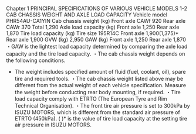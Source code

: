 Chapter 1
PRINCIPAL SPECIFICATIONS OF VARIOUS VEHICLE MODELS 
1-2 CAB CHASSIS WEIGHT AND AXLE LOAD CAPACITY
Vehicle model PHR54AU-CA1YIN
Cab 
chassis 
weight
(kg)
Front axle CAWf 920
Rear axle CAWr 370
Total 1,290
Axle load 
capacity
(kg)
Front axle 1,250
Rear axle 1,870
Tire load 
capacity
(kg)
Tire size 195R14C
Front axle 1,900(1,375)*
Rear axle 1,900
GVW (kg) 2,950
GAW
(kg)
Front axle 1,250
Rear axle 1,870
・GAW is the lightest load capacity determined by comparing the axle load capacity and the tire
load capacity.
・The cab chassis weight depends on the following conditions.
- The weight includes specified amount of fluid (fuel, coolant, oil), spare tire and required
tools.
・The cab chassis weight listed above may be different from the actual weight of each vehicle
specification. Measure the weight before conducting rear body mounting, if required.
・Tire load capacity comply with ETRTO (The European Tyre and Rim Technical Organisation).
・The front tire air pressure is set to 300kPa by ISUZU MOTORS, which is different from the
standard air pressure of ETRTO (450kPa). ( )* is the value of tire load capacity at the setting
tire air pressure in ISUZU MOTORS.